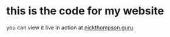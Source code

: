 this is the code for my website
================
you can view it live in action at [nickthompson.guru](http://nickthompson.guru).
